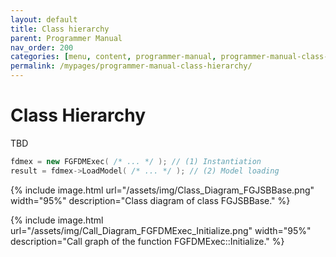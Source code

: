 ```yaml
---
layout: default
title: Class hierarchy
parent: Programmer Manual
nav_order: 200
categories: [menu, content, programmer-manual, programmer-manual-class-hierarchy]
permalink: /mypages/programmer-manual-class-hierarchy/
---
```


# Class Hierarchy

TBD

```cpp
fdmex = new FGFDMExec( /* ... */ ); // (1) Instantiation
result = fdmex->LoadModel( /* ... */ ); // (2) Model loading
```

{% include image.html
  url="/assets/img/Class_Diagram_FGJSBBase.png"
  width="95%"
  description="Class diagram of class FGJSBBase."
  %}

{% include image.html
  url="/assets/img/Call_Diagram_FGFDMExec_Initialize.png"
  width="95%"
  description="Call graph of the function FGFDMExec::Initialize."
  %}
